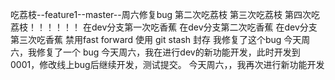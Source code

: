 吃荔枝--feature1--master--周六修复bug
第二次吃荔枝
第三次吃荔枝
第四次吃荔枝！！！！！！
在dev分支第一次吃香蕉
在dev分支第二次吃香蕉
在dev分支第三次吃香蕉
禁用fast forward
使用 git stash 封存
我修复了这个bug
今天周六，我修复了一个 bug
今天周六，我在进行dev的新功能开发，此时开发到0001，修改线上bug后继续开发，测试提交。
今天周六，，我再次进行新功能开发